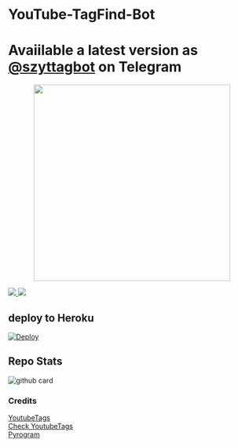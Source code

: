 # YouTube-TagFind-Bot


# Avaiilable a latest version as [@szyttagbot](http://t.me/szyttagbot) on Telegram

<p align="center"><a href="https://t.me/szrosebot"><img src="https://telegra.ph/file/aa4746dd689168c880b95.jpg" width="400"></a></p>
<p align="center"></P>

<a href="https://t.me/slbotzone"><img src="https://img.shields.io/badge/support%20group-blue.svg?style=for-the-badge&logo=Telegram">
</a> <a href="https://t.me/SL_bot_zone"><img src="https://img.shields.io/badge/Join-Updates%20Channel-blue.svg?style=for-the-badge&logo=Telegram"></a>


##  deploy to Heroku 

[![Deploy](https://www.herokucdn.com/deploy/button.svg)](https://heroku.com/deploy?template=https://github.com/Gehannader/Youtube-tag-bo)  
     


## Repo Stats
![github card](https://github-readme-stats.vercel.app/api/pin/?username=youtubeslgeekshow&repo=Youtube-tag-bot&theme=dark)


### Credits 
[YoutubeTags](https://pypi.org/project/YoutubeTags)<br>
[Check YoutubeTags](https://github.com/bughunter0/Youtubetags)<br>
[Pyrogram](https://docs.pyrogram.org/)
